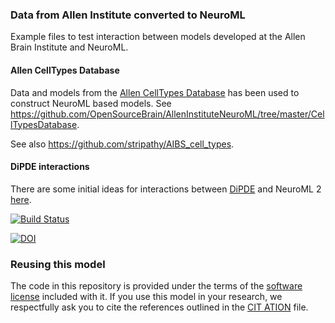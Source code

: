 ### Data from Allen Institute converted to NeuroML

Example files to test interaction between models developed at the Allen Brain Institute and NeuroML.

#### Allen CellTypes Database
 
Data and models from the [Allen CellTypes Database](http://celltypes.brain-map.org/) has been used to 
construct NeuroML based models. See https://github.com/OpenSourceBrain/AllenInstituteNeuroML/tree/master/CellTypesDatabase.

See also https://github.com/stripathy/AIBS_cell_types. 


#### DiPDE interactions

There are some initial ideas for interactions between [DiPDE](http://alleninstitute.github.io/dipde/) and 
NeuroML 2 [here](https://github.com/OpenSourceBrain/AllenInstituteNeuroML/tree/master/DiPDE).

[![Build Status](https://travis-ci.org/OpenSourceBrain/AllenInstituteNeuroML.svg?branch=master)](https://travis-ci.org/OpenSourceBrain/AllenInstituteNeuroML)

[![DOI](https://www.zenodo.org/badge/23345839.svg)](https://www.zenodo.org/badge/latestdoi/23345839)


### Reusing this model

The code in this repository is provided under the terms of the [software license](LICENSE) included with it. If you use this model in your research, we respectfully ask you to cite the references outlined in the [CIT
ATION](CITATION.md) file.

